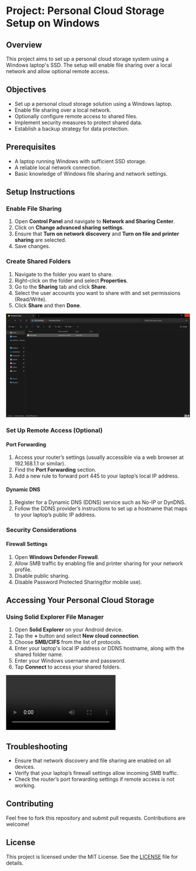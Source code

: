 # Project: Personal Cloud Storage Setup on Windows

## Overview

This project aims to set up a personal cloud storage system using a Windows laptop's SSD. The setup will enable file sharing over a local network and allow optional remote access.


## Objectives

- Set up a personal cloud storage solution using a Windows laptop.
- Enable file sharing over a local network.
- Optionally configure remote access to shared files.
- Implement security measures to protect shared data.
- Establish a backup strategy for data protection.

## Prerequisites

- A laptop running Windows with sufficient SSD storage.
- A reliable local network connection.
- Basic knowledge of Windows file sharing and network settings.

## Setup Instructions

### Enable File Sharing

1. Open **Control Panel** and navigate to **Network and Sharing Center**.
2. Click on **Change advanced sharing settings**.
3. Ensure that **Turn on network discovery** and **Turn on file and printer sharing** are selected.
4. Save changes.

### Create Shared Folders

1. Navigate to the folder you want to share.
2. Right-click on the folder and select **Properties**.
3. Go to the **Sharing** tab and click **Share**.
4. Select the user accounts you want to share with and set permissions (Read/Write).
5. Click **Share** and then **Done**.

![Screenshot](https://github.com/Riyanshj/Personal-Cloud-Storage-on-Windows-SSD/blob/main/Images-Videos/Test-Folder.png)




### Set Up Remote Access (Optional)

#### Port Forwarding

1. Access your router’s settings (usually accessible via a web browser at 192.168.1.1 or similar).
2. Find the **Port Forwarding** section.
3. Add a new rule to forward port 445 to your laptop’s local IP address.

#### Dynamic DNS

1. Register for a Dynamic DNS (DDNS) service such as No-IP or DynDNS.
2. Follow the DDNS provider’s instructions to set up a hostname that maps to your laptop’s public IP address.

### Security Considerations

#### Firewall Settings

1. Open **Windows Defender Firewall**.
2. Allow SMB traffic by enabling file and printer sharing for your network profile.
3. Disable public sharing.
4. Disable Password Protected Sharing(for mobile use).


## Accessing Your Personal Cloud Storage

### Using Solid Explorer File Manager

1. Open **Solid Explorer** on your Android device.
2. Tap the **+** button and select **New cloud connection**.
3. Choose **SMB/CIFS** from the list of protocols.
4. Enter your laptop's local IP address or DDNS hostname, along with the shared folder name.
5. Enter your Windows username and password.
6. Tap **Connect** to access your shared folders.

![Screenshot](https://github.com/Riyanshj/Personal-Cloud-Storage-on-Windows-SSD/blob/main/Images-Videos/mobile-file-manager.mp4)


## Troubleshooting

- Ensure that network discovery and file sharing are enabled on all devices.
- Verify that your laptop’s firewall settings allow incoming SMB traffic.
- Check the router’s port forwarding settings if remote access is not working.

## Contributing

Feel free to fork this repository and submit pull requests. Contributions are welcome!

## License

This project is licensed under the MIT License. See the [LICENSE](LICENSE) file for details.

